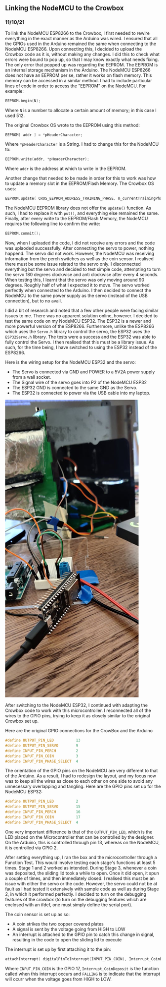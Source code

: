 ## Linking the NodeMCU to the Crowbox
### 11/10/21

To link the NodeMCU ESP8266 to the Crowbox, I first needed to rewire everything in the exact manner as the Arduino was wired. I ensured that all the GPIOs used in the Arduino remained the same when connecting to the NodeMCU ESP8266. Upon connecting this, I decided to upload the Crowbox code as it is, without making any changes. I did this to check what errors were bound to pop up, so that I may know exactly what needs fixing. The only error that popped up was regarding the EEPROM. The EEPROM is an internal storage mechanism in the Arduino. The NodeMCU ESP8266 does not have an EEPROM per se, rather it works on flash memory. This memory can be accessed in a similar method. I had to include particular lines of code in order to access the "EEPROM" on the NodeMCU. For example: 

```C
EEPROM.begin(N);
```

Where ```N``` is a number to allocate a certain amount of memory; in this case I used 512. 

The original Crowbox OS wrote to the EEPROM using this method: 
```C
EEPROM[ addr ] = *pHeaderCharacter;
```

Where ```*pHeaderCharacter``` is a String. I had to change this for the NodeMCU to: 

```C
EEPROM.write(addr, *pHeaderCharacter);
```

Where ```addr``` is the address at which to write in the EEPROM. 

Another change that needed to be made in order for this to work was how to update a memory slot in the EEPROM/Flash Memory. The Crowbox OS uses:

```C
EEPROM.update( CROS_EEPROM_ADDRESS_TRAINING_PHASE, m_currentTrainingPhase );
```

The NodeMCU EEPROM library does not offer the ```update()``` function. As such, I had to replace it with ```put()```, and everything else remained the same. 
Finally, after every write to the EEPROM/Flash Memory, the NodeMCU requires the following line to confirm the write: 

```C
EEPROM.commit();
```

Now, when I uploaded the code, I did not receive any errors and the code was uplaoded successfully. After connecting the servo to power, nothing happend. The servo did not work. However, the NodeMCU was receiving information from the perch switches as well as the coin sensor. I realised there must be some issue related to the servo only. I disconnected everything but the servo and decided to test simple code, attempting to turn the servo 180 degrees clockwise and anti clockwise after every 4 seconds. When testing this, I learnt that the servo was only moving around 90 degrees. Roughly half of what I expected it to move. The servo worked perfectly when connected to the Arduino. I then decided to connect the NodeMCU to the same power supply as the servo (instead of the USB connection), but to no avail. 

I did a bit of research and noted that a few other people were facing similar issues to me. There was no apparent solution online, however. I decided to test the same code on my NodeMCU ESP32. The ESP32 is a newer and more powerful version of the ESP8266. Furthermore, unlike the ESP8266 which uses the ```Servo.h``` library to control the servo, the ESP32 uses the ```ESP32Servo.h``` library. The tests were a success and the ESP32 was able to fully control the Servo. I then realised that this must be a library issue. As such, for the time being, I have switched to using the ESP32 instead of the ESP8266.

Here is the wiring setup for the NodeMCU ESP32 and the servo: 

* The Servo is connected via GND and POWER to a 5V2A power supply from a wall socket. 
* The Signal wire of the servo goes into P2 of the NodeMCU ESP32
* The ESP32 GND is connected to the same GND as the Servo. 
* The ESP32 is connected to power via the USB cable into my laptop. 

![ESP32 and Servo](https://github.com/iamastic/CrowBox2.0/blob/main/Journal/Images/NodeMCU%20ESP32%20%2B%20Servo.jpg)

After switching to the NodeMCU ESP32, I continued with adapting the Crowbox code to work with this microcontroller. I reconnected all of the wires to the GPIO pins, trying to keep it as closely similar to the original Crowbox set up. 

Here are the original GPIO connections for the CrowBox and the Arduino

```C++
#define OUTPUT_PIN_LED          13
#define OUTPUT_PIN_SERVO        9      
#define INPUT_PIN_PERCH         2
#define INPUT_PIN_COIN          3
#define INPUT_PIN_PHASE_SELECT  4
```

The orientation of the GPIO pins on the NodeMCU are very different to that of the Arduino. As a result, I had to redesign the layout, and my focus now was to keep all the wires as close to each other on one side to avoid any unnecessary overlapping and tangling. Here are the GPIO pins set up for the NodeMCU ESP32:

```C++
#define OUTPUT_PIN_LED          2
#define OUTPUT_PIN_SERVO        15      
#define INPUT_PIN_PERCH         16
#define INPUT_PIN_COIN          17
#define INPUT_PIN_PHASE_SELECT  4
```

One very important difference is that of the ```OUTPUT_PIN_LED```, which is the LED placed on the Microcontroller that can be controlled by the designer. On the Arduino, this is controlled through pin 13, whereas on the NodeMCU, it is controlled via GPIO 2.

After setting everything up, I ran the box and the microcontroller through a Function Test. This would involve testing each stage's functions at least 5 times. Stage 1 and 2 worked as intended. During Stage 3, whenever a coin was deposited, the sliding lid took a while to open. Once it did open, it spun a couple of times, and then immediately closed. I realised this must be an issue with either the servo or the code. However, the servo could not be at fault as I had tested it extensively with sample code as well as during Stage 2, in which it performed perfectly. I decided to turn on the debugging features of the crowbox (to turn on the debugging features which are enclosed with an ifdef, one must simply define the serial port). 

The coin sensor is set up as so: 
* A coin strikes the two copper covered plates 
* A signal is sent by the voltage going from HIGH to LOW 
* An interrupt is attached to the GPIO pin to catch this change in signal, resulting in the code to open the sliding lid to execute

The interrupt is set up by first attaching it to the pin: 
```C++
attachInterrupt( digitalPinToInterrupt(INPUT_PIN_COIN), Interrupt_CoinDeposit, FALLING );
```

Where ```INPUT_PIN_COIN``` is the GPIO 17, ```Interrupt_CoinDeposit``` is the function called when this interrupt occurs and `FALLING` is to indicate that the interrupt will ocurr when the voltage goes from HIGH to LOW.


